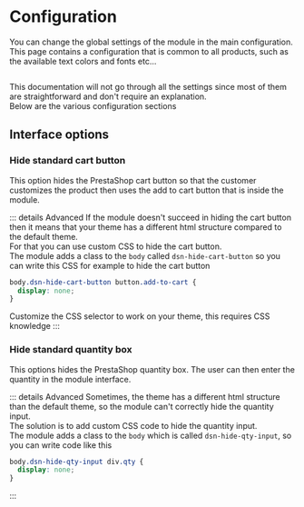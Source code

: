 # Configuration

You can change the global settings of the module in the main configuration.  
This page contains a configuration that is common to all products, such as the available text colors and fonts etc...

<img srcset="/productdesigner/images/configuration.jpg 2x">

This documentation will not go through all the settings since most of them are straightforward and don't require an explanation.   
Below are the various configuration sections

## Interface options

### Hide standard cart button
This option hides the PrestaShop cart button so that the customer customizes the product then uses the add to cart button that is inside the module.

::: details Advanced
If the module doesn't succeed in hiding the cart button then it means that your theme has a different html structure compared to the default theme.  
For that you can use custom CSS to hide the cart button.  
The module adds a class to the `body` called `dsn-hide-cart-button` so you can write this CSS for example to hide the cart button
```css
body.dsn-hide-cart-button button.add-to-cart {
  display: none;
}
```
Customize the CSS selector to work on your theme, this requires CSS knowledge
:::

### Hide standard quantity box
This options hides the PrestaShop quantity box. The user can then enter the quantity in the module interface.

::: details Advanced
Sometimes, the theme has a different html structure than the default theme, so the module can't correctly hide the quantity input.  
The solution is to add custom CSS code to hide the quantity input.  
The module adds a class to the `body` which is called `dsn-hide-qty-input`, so you can write code like this 
```css
body.dsn-hide-qty-input div.qty {
  display: none;
}
```
:::
